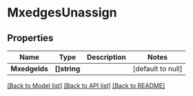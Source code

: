# MxedgesUnassign

## Properties
Name | Type | Description | Notes
------------ | ------------- | ------------- | -------------
**MxedgeIds** | **[]string** |  | [default to null]

[[Back to Model list]](../README.md#documentation-for-models) [[Back to API list]](../README.md#documentation-for-api-endpoints) [[Back to README]](../README.md)

